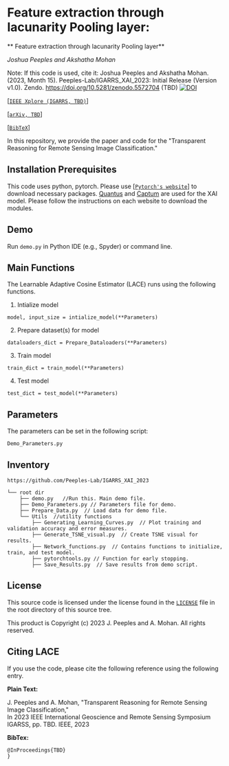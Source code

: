 # Feature extraction through lacunarity Pooling layer:
** Feature extraction through lacunarity Pooling layer**

_Joshua Peeples and Akshatha Mohan_

Note: If this code is used, cite it: Joshua Peeples and Akshatha Mohan. 
(2023, Month 15). Peeples-Lab/IGARRS_XAI_2023: Initial Release (Version v1.0). 
Zendo. https://doi.org/10.5281/zenodo.5572704 (TBD)
[![DOI](https://zenodo.org/badge/DOI/10.5281/zenodo.5572704.svg)](https://doi.org/10.5281/zenodo.5572704)

[[`IEEE Xplore (IGARRS, TBD)`](https://ieeexplore.ieee.org/document/9706894)]

[[`arXiv, TBD`](https://arxiv.org/abs/2110.05324)]

[[`BibTeX`](#CitingLACE)]

In this repository, we provide the paper and code for the "Transparent Reasoning for Remote Sensing Image Classification."

## Installation Prerequisites

This code uses python, pytorch. 
Please use [[`Pytorch's website`](https://pytorch.org/get-started/locally/)] to download necessary packages.
[Quantus](https://quantus.readthedocs.io/en/latest/getting_started/installation.html) 
and [Captum](https://captum.ai/#quickstart) are used for the XAI model. Please follow the instructions on each website to download the modules.

## Demo

Run `demo.py` in Python IDE (e.g., Spyder) or command line. 

## Main Functions

The Learnable Adaptive Cosine Estimator (LACE) runs using the following functions. 

1. Intialize model  

```model, input_size = intialize_model(**Parameters)```

2. Prepare dataset(s) for model

 ```dataloaders_dict = Prepare_Dataloaders(**Parameters)```

3. Train model 

```train_dict = train_model(**Parameters)```

4. Test model

```test_dict = test_model(**Parameters)```


## Parameters
The parameters can be set in the following script:

```Demo_Parameters.py```

## Inventory

```
https://github.com/Peeples-Lab/IGARRS_XAI_2023

└── root dir
    ├── demo.py   //Run this. Main demo file.
    ├── Demo_Parameters.py // Parameters file for demo.
    ├── Prepare_Data.py  // Load data for demo file.
    └── Utils  //utility functions 
        ├── Generating_Learning_Curves.py  // Plot training and validation accuracy and error measures.
        ├── Generate_TSNE_visual.py  // Create TSNE visual for results.
        ├── Network_functions.py  // Contains functions to initialize, train, and test model. 
        ├── pytorchtools.py // Function for early stopping.
        ├── Save_Results.py  // Save results from demo script.
```

## License

This source code is licensed under the license found in the [`LICENSE`](LICENSE) 
file in the root directory of this source tree.

This product is Copyright (c) 2023 J. Peeples and A. Mohan. All rights reserved.

## <a name="CitingLACE"></a>Citing LACE

If you use the code, please cite the following 
reference using the following entry.

**Plain Text:**

J. Peeples and A. Mohan, "Transparent Reasoning for Remote Sensing Image Classification,"  
In 2023 IEEE International Geoscience and Remote Sensing Symposium IGARSS, 
pp. TBD. IEEE, 2023

**BibTex:**
```
@InProceedings{TBD}
}
```
